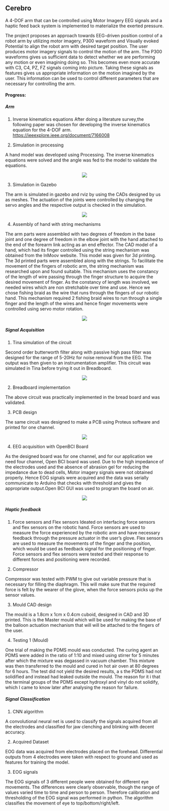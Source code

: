 ## Cerebro 

A 4-DOF arm that can be controlled using Motor Imagery EEG signals and a haptic feed back system is implemented to materialize the exerted pressure.

The project proposes an approach towards EEG-driven position control of a robot arm by utilizing motor imagery, P300 waveform and Visually evoked Potential to align the robot arm with desired target position. The user produces motor imagery signals to control the motion of the arm. The P300 waveforms gives us sufficient data to detect whether we are performing any motion or even imagining doing so. This becomes even more accurate with C3, C4, PZ, FZ signals coming into picture. Taking these signals as features gives us appropriate information on the motion imagined by the user. This information can be used to control different parameters that are necessary for controlling the arm.

#### Progress:

##### Arm

1. Inverse kinematics equations
After doing a literature survey,the following paper was chosen for developing the inverse kinematics equation for the 4-DOF arm.
https://ieeexplore.ieee.org/document/7166008

2. Simulation in processing

A hand model was developed using Processing. The inverse kinematics equations were solved and the angle was fed to the model to validate the equations.

<p align="center">
<img src="images/processing.png" >
</p>

3. Simulation in Gazebo

The arm is simulated in gazebo and rviz by using the CADs designed by us as meshes. The actuation of the joints were controlled by changing the servo angles and the respective output is checked in the simulation.

<p align="center">
<img src="images/arm.png" >
</p>

4. Assembly of hand with string mechanisms

The arm parts were assembled with two degrees of freedom in the base joint and one degree of freedom in the elbow joint with the hand attached to the end of the forearm link acting as an end effector. The CAD model of a hand, which had its finger controlled using the string mechanism was obtained from the InMoov website. This model was given for 3d printing. The 3d printed parts were assembled along with the strings. To facilitate the movement of the fingers of robotic arm, the string mechanism was researched upon and found suitable.  This mechanism uses the constancy of the length of wire passing through the finger structure to acquire the desired movement of finger. As the constancy of length was involved, we needed wires which are non stretchable over time and use. Hence we chose fishing braid as the wire that runs through the fingers of our robotic hand. This mechanism required 2 fishing braid wires to run through a single finger and the length of the wires and hence finger movements were controlled using servo motor rotation.

<p align="center">
<img src="images/hand.png" >
</p>

##### Signal Acquisition

1. Tina simulation of the circuit

Second order butterworth filter along with passive high pass filter was designed for the range of 5-20Hz for noise removal from the EEG. The output was then given to an instrumentation amplifier. This circuit was simulated in Tina before trying it out in Breadboard.

<p align="center">
<img src="images/tina.png" >
</p>

2. Breadboard implementation

The above circuit was practically implemented in the bread board and was validated.

3. PCB design

The same circuit was designed to make a PCB using Proteus software and printed for one channel.

<p align="center">
<img src="images/pcb.png" >
</p>

4. EEG acquisition with OpenBCI Board	

As the designed board was for one channel, and for our application we need four channel, Open BCI board was used.
Due to the high impedance of the electrodes used and the absence of abrasion gel for reducing the impedance due to dead cells, Motor imagery signals were not obtained properly.
Hence EOG signals were acquired and the data was serially communicate to Arduino that checks with threshold and gives the appropriate output.Open BCI GUI was used to program the board on air.

<p align="center">
<img src="images/output.png" >
</p>

##### Haptic feedback

1. Force sensors and Flex sensors
Ideated on interfacing force sensors and flex sensors on the robotic hand. Force sensors are used to measure the force experienced by the robotic arm and have necessary feedback through the pressure actuator in the user’s glove. Flex sensors are used to measure the movements of the finger and the position, which would be used as feedback signal for the positioning of finger. Force sensors and flex sensors were tested and their response to different forces and positioning were recorded.

2. Compressor

Compressor was tested with PWM to give out variable pressure that is necessary for filling the diaphragm. This will make sure that the required force is felt by the wearer of the glove, when the force sensors picks up the sensor values. 

3. Mould CAD design

The mould is a 1.8cm x 1cm x 0.4cm cuboid, designed in CAD and  3D printed. This is the Master mould which will be used for making the base of the balloon actuation mechanism that will will be attached to the fingers of the user.
        
4. Testing 1 (Mould)

One trial of making the PDMS mould was conducted. The curing agent an PDMS were added in the ratio of 1:10 and mixed using stirrer for 5 minutes after which the mixture was degassed in vacuum chamber. This mixture was then transferred to the mould and cured in hot air oven at 80 degrees for 6 hours.  The test did not yield the desired results, a s the PDMS had not solidified and instead had leaked outside the mould. The reason for it i that the terminal groups of the PDMS except hydroxyl and vinyl do not solidify, which I came to know later after analysing the reason for failure.


##### Signal Classification
 
1. CNN algorithm

A convolutional neural net is used to classify the signals     acquired from all the electrodes and classified for jaw clenching and blinking with decent accuracy.

2. Acquired Dataset

EOG data was acquired from electrodes placed on the forehead. Differential outputs from 4 electrodes were taken with respect to ground and used as features for training the model.

3. EOG signals

The EOG signals of 3 different people were obtained for different eye movements. The differences were clearly observable, though the range of values varied time to time and person to person. Therefore calibration and thresholding of the EOG signal was performed in python. The algorithm classifies the movement of eye to top/bottom/right/left.

